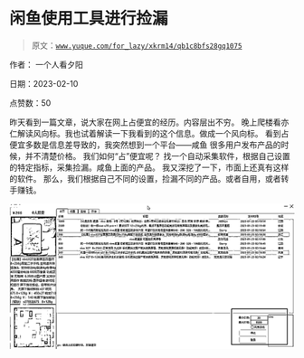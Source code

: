 # 闲鱼使用工具进行捡漏

> 原文：[`www.yuque.com/for_lazy/xkrm14/qb1c8bfs28gq1075`](https://www.yuque.com/for_lazy/xkrm14/qb1c8bfs28gq1075)

作者： 一个人看夕阳

日期：2023-02-10

点赞数：50

昨天看到一篇文章，说大家在网上占便宜的经历。内容层出不穷。 晚上爬楼看亦仁解读风向标。我也试着解读一下我看到的这个信息。做成一个风向标。 看到占便宜多数是信息差导致的，我突然想到一个平台——咸鱼 很多用户发布产品的时候，并不清楚价格。 我们如何“占”便宜呢？ 找一个自动采集软件，根据自己设置的特定指标，采集捡漏。咸鱼上面的产品。 我又深挖了一下，市面上还真有这样的软件。 那么，我们根据自己不同的设置，捡漏不同的产品。或者自用，或者转手赚钱。

![](img/e774aba969d07995bef9b660a73f8a9d.png)  

